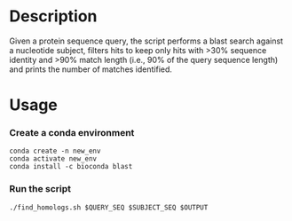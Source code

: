 # Description
Given a protein sequence query, the script performs a blast search against a nucleotide subject, filters hits to keep only hits with >30% sequence identity and >90% match length (i.e., 90% of the query sequence length) and prints the number of matches identified.

# Usage
### Create a conda environment
```
conda create -n new_env
conda activate new_env
conda install -c bioconda blast
```
### Run the script
`./find_homologs.sh $QUERY_SEQ $SUBJECT_SEQ $OUTPUT`
